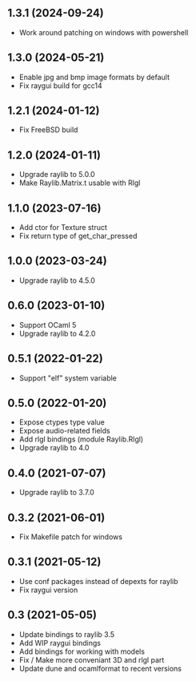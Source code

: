 1.3.1 (2024-09-24)
------------------

* Work around patching on windows with powershell

1.3.0 (2024-05-21)
------------------

* Enable jpg and bmp image formats by default
* Fix raygui build for gcc14

1.2.1 (2024-01-12)
------------------

* Fix FreeBSD build

1.2.0 (2024-01-11)
------------------

* Upgrade raylib to 5.0.0
* Make Raylib.Matrix.t usable with Rlgl

1.1.0 (2023-07-16)
------------------

* Add ctor for Texture struct
* Fix return type of get_char_pressed

1.0.0 (2023-03-24) 
------------------

* Upgrade raylib to 4.5.0

0.6.0 (2023-01-10)
------------------

* Support OCaml 5
* Upgrade raylib to 4.2.0

0.5.1 (2022-01-22)
------------------

* Support "elf" system variable

0.5.0 (2022-01-20)
------------------

* Expose ctypes type value
* Expose audio-related fields
* Add rlgl bindings (module Raylib.Rlgl)
* Upgrade raylib to 4.0

0.4.0 (2021-07-07)
------------------

* Upgrade raylib to 3.7.0

0.3.2 (2021-06-01)
------------------

* Fix Makefile patch for windows

0.3.1 (2021-05-12)
------------------

* Use conf packages instead of depexts for raylib
* Fix raygui version

0.3 (2021-05-05)
----------------

* Update bindings to raylib 3.5
* Add WIP raygui bindings
* Add bindings for working with models
* Fix / Make more conveniant 3D and rlgl part
* Update dune and ocamlformat to recent versions

